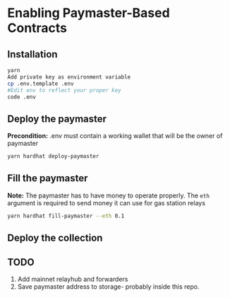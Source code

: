 # Enabling Paymaster-Based Contracts

## Installation

```bash
yarn
Add private key as environment variable
cp .env.template .env
#Edit env to reflect your proper key
code .env 
```

## Deploy the paymaster
**Precondition:** .env must contain a working wallet that will be the owner of paymaster
```bash
yarn hardhat deploy-paymaster
```

## Fill the paymaster
**Note:** The paymaster has to have money to operate properly. The `eth` argument is required to send money it can use for gas station relays 
```bash
yarn hardhat fill-paymaster --eth 0.1
```

## Deploy the collection


## TODO
1. Add mainnet relayhub and forwarders
2. Save paymaster address to storage-  probably inside this repo. 